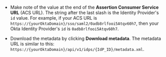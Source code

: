 * Make note of the value at the end of the **Assertion Consumer Service URL** (ACS URL). The string after the last slash is the Identity Provider's `id` value. For example, if your ACS URL is `https://{yourOktaDomain}/sso/saml2/0adb8rlfooi5Atqv60h7`, then your Okta Identity Provider's `id` is `0adb8rlfooi5Atqv60h7`.

* Download the metadata by clicking **Download metadata**. The metadata URL is similar to this: `https://{yourOktaDomain}/api/v1/idps/{IdP_ID}/metadata.xml`.